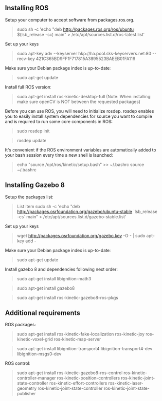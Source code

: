 ## Installing ROS

Setup your computer to accept software from packages.ros.org. 

 > sudo sh -c 'echo "deb http://packages.ros.org/ros/ubuntu $(lsb_release -sc) main" > /etc/apt/sources.list.d/ros-latest.list'

Set up your keys

 > sudo apt-key adv --keyserver hkp://ha.pool.sks-keyservers.net:80 --recv-key 421C365BD9FF1F717815A3895523BAEEB01FA116
 
Make sure your Debian package index is up-to-date: 
 > sudo apt-get update

Install full ROS version: 
 > sudo apt-get install ros-kinetic-desktop-full
(Note: When installing make sure openCV is NOT between the requested packages)

Before you can use ROS, you will need to initialize rosdep. rosdep enables you to easily install system dependencies for source you want to compile and is required to run some core components in ROS:
 > sudo rosdep init

 > rosdep update
 
It's convenient if the ROS environment variables are automatically added to your bash session every time a new shell is launched: 
 > echo "source /opt/ros/kinetic/setup.bash" >> ~/.bashrc
 > source ~/.bashrc

## Installing Gazebo 8

Setup the packages list: 

 > List item sudo sh -c 'echo "deb http://packages.osrfoundation.org/gazebo/ubuntu-stable \`lsb_release -cs\` main" > /etc/apt/sources.list.d/gazebo-stable.list'
 
Set up your keys
 > wget http://packages.osrfoundation.org/gazebo.key -O - | sudo apt-key add -

Make sure your Debian package index is up-to-date: 

 > sudo apt-get update
 
Install gazebo 8 and dependencies following next order: 
 > sudo apt-get install libignition-math3 

 > sudo apt-get install gazebo8

 > sudo apt-get install ros-kinetic-gazebo8-ros-pkgs


## Additional requirements

ROS packages: 

 > sudo apt-get install ros-kinetic-fake-localization ros-kinetic-joy ros-kinetic-voxel-grid ros-kinetic-map-server

 > sudo apt-get  install libignition-transport4 libignition-transport4-dev libignition-msgs0-dev

ROS control:

 > sudo apt-get install ros-kinetic-gazebo8-ros-control ros-kinetic-controller-manager ros-kinetic-position-controllers  ros-kinetic-joint-state-controller  ros-kinetic-effort-controllers ros-kinetic-laser-geometry ros-kinetic-joint-state-controller ros-kinetic-joint-state-publisher
